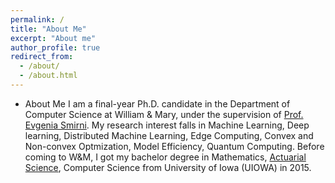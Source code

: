 ```yaml
---
permalink: /
title: "About Me"
excerpt: "About me"
author_profile: true
redirect_from: 
  - /about/
  - /about.html
---
```


- About Me
I am a final-year Ph.D. candidate in the Department of Computer Science at William & Mary, under the supervision of [Prof. Evgenia Smirni](https://www.cs.wm.edu/~liqun/). My research interest falls in Machine Learning, Deep learning, Distributed Machine Learning, Edge Computing, Convex and Non-convex Optmization, Model Efficiency, Quantum Computing. Before coming to W&M, I got my bachelor degree in Mathematics, [Actuarial Science](https://en.wikipedia.org/wiki/Actuarial_science), Computer Science from University of Iowa (UIOWA) in 2015.